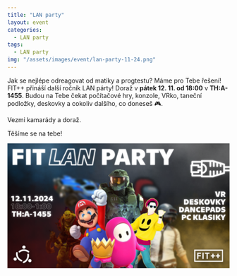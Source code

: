 ```yaml
---
title: "LAN party"
layout: event
categories:
  - LAN party
tags:
  - LAN party
img: "/assets/images/event/lan-party-11-24.png"
---
```


Jak se nejlépe odreagovat od matiky a progtestu? Máme pro Tebe řešení! FIT++ přináší další ročník LAN párty! Doraž v **pátek 12. 11. od 18:00** v **TH:A-1455**.
Budou na Tebe čekat počítačové hry, konzole, VRko, taneční podložky, deskovky a cokoliv dalšího, co doneseš 🎮. 

Vezmi kamarády a doraž.

Těšíme se na tebe!

![](/assets/images/event/lan-party-11-24.png)